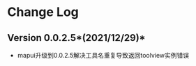 Change Log
===============================================================================

Version 0.0.2.5*(2021/12/29)*
----------------------------
* mapui升级到0.0.2.5解决工具名重复导致返回toolview实例错误





















